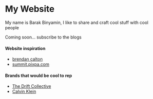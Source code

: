 # My Website
My name is Barak Binyamin, I like to share and craft cool stuff with cool people

Coming soon... subscribe to the blogs

#### Website inspiration
- [brendan calton](https://www.brendancaltonphotography.com/)
- [summit.pixpa.com](https://summit.pixpa.com/)

#### Brands that would be cool to rep
- [The Drift Collective](https://thedriftcollective.com/)
- [Calvin Klein](https://www.calvinklein.us/en)